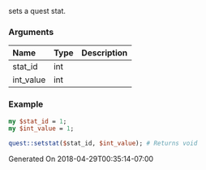 sets a quest stat.
### Arguments
**Name**|**Type**|**Description**
:---|:---|:---
stat_id|int|
int_value|int|

### Example

```perl
my $stat_id = 1;
my $int_value = 1;

quest::setstat($stat_id, $int_value); # Returns void
```


Generated On 2018-04-29T00:35:14-07:00